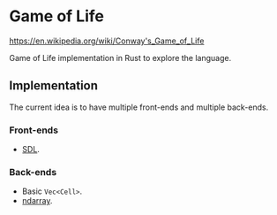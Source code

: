 # Game of Life

https://en.wikipedia.org/wiki/Conway's_Game_of_Life


Game of Life implementation in Rust to explore the language.


## Implementation

The current idea is to have multiple front-ends and multiple back-ends.


### Front-ends

* [SDL](https://crates.io/crates/sdl2).

### Back-ends

* Basic `Vec<Cell>`.
* [ndarray](https://crates.io/crates/ndarray).

